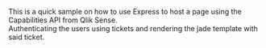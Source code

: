 This is a quick sample on how to use Express to host a page using the Capabilities API from Qlik Sense.  
Authenticating the users using tickets and rendering the jade template with said ticket.